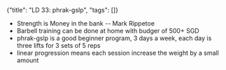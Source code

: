 {"title": "LD 33: phrak-gslp", "tags": []}

* Strength is Money in the bank -- Mark Rippetoe
* Barbell training can be done at home with budger of 500+ SGD
* phrak-gslp is a good beginner program, 3 days a week, each day is three lifts for 3 sets of 5 reps
* linear progression means each session increase the weight by a small amount

